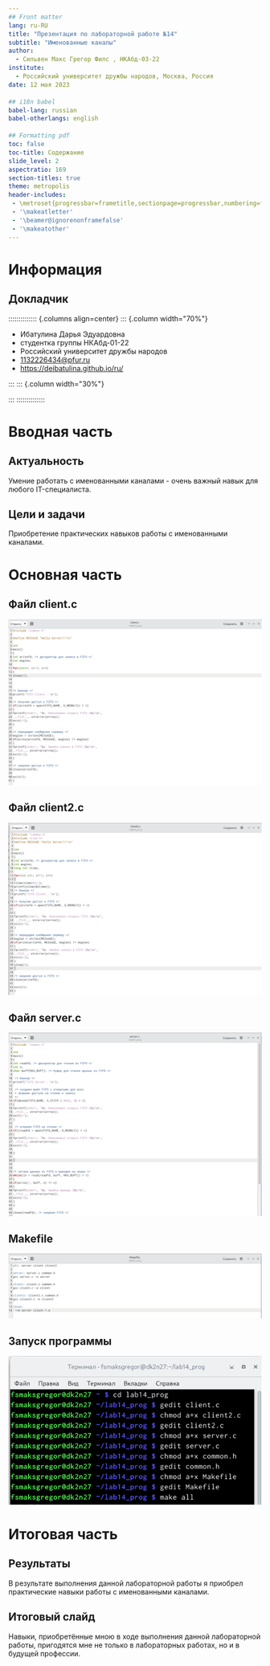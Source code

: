 ```yaml
---
## Front matter
lang: ru-RU
title: "Презентация по лабораторной работе №14"
subtitle: "Именованные каналы"
author:
  - Сильвен Макс Грегор Филс , НКАбд-03-22
institute:
  - Российский университет дружбы народов, Москва, Россия
date: 12 мая 2023

## i18n babel
babel-lang: russian
babel-otherlangs: english

## Formatting pdf
toc: false
toc-title: Содержание
slide_level: 2
aspectratio: 169
section-titles: true
theme: metropolis
header-includes:
 - \metroset{progressbar=frametitle,sectionpage=progressbar,numbering=fraction}
 - '\makeatletter'
 - '\beamer@ignorenonframefalse'
 - '\makeatother'
---
```


# Информация

## Докладчик

:::::::::::::: {.columns align=center}
::: {.column width="70%"}

  * Ибатулина Дарья Эдуардовна
  * студентка группы НКАбд-01-22
  * Российский университет дружбы народов
  * [1132226434@pfur.ru](mailto:1132226434@pfur.ru)
  * <https://deibatulina.github.io/ru/>

:::
::: {.column width="30%"}


:::
::::::::::::::

# Вводная часть

## Актуальность

  Умение работать с именованными каналами - очень важный навык для любого IT-специалиста.

## Цели и задачи

  Приобретение практических навыков работы с именованными каналами.

# Основная часть

## Файл client.c
  
![](image/1.png)

## Файл client2.c

![](image/2.png)

## Файл server.c

![](image/3.png)

## Makefile
  
![](image/4.png)

## Запуск программы
  
![](image/5.png)

# Итоговая часть

## Результаты

  В результате выполнения данной лабораторной работы я приобрел практические навыки работы с именованными каналами.

## Итоговый слайд

  Навыки, приобретённые мною в ходе выполнения данной лабораторной работы, пригодятся мне не только в лабораторных работах, но и в будущей профессии.



